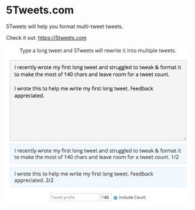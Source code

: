 # 5Tweets.com

5Tweets will help you format multi-tweet tweets.

Check it out: https://5tweets.com

![](README-screenshot.png)

